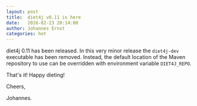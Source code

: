 ```yaml
---
layout: post
title:  diet4j v0.11 is here
date:   2016-02-23 20:14:00
author: Johannes Ernst
categories: hot
---
```


diet4j 0.11 has been released. In this very minor release the `diet4j-dev`
executable has been removed. Instead, the default location of the Maven
repository to use can be overridden with environment variable
`DIET4J_REPO`.

That's it! Happy dieting!

Cheers,



Johannes.

